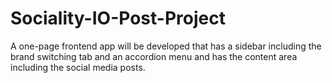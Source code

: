 # Sociality-IO-Post-Project
A one-page frontend app will be developed that has a sidebar including the brand switching tab and an accordion menu and has the content area including the social media posts. 
